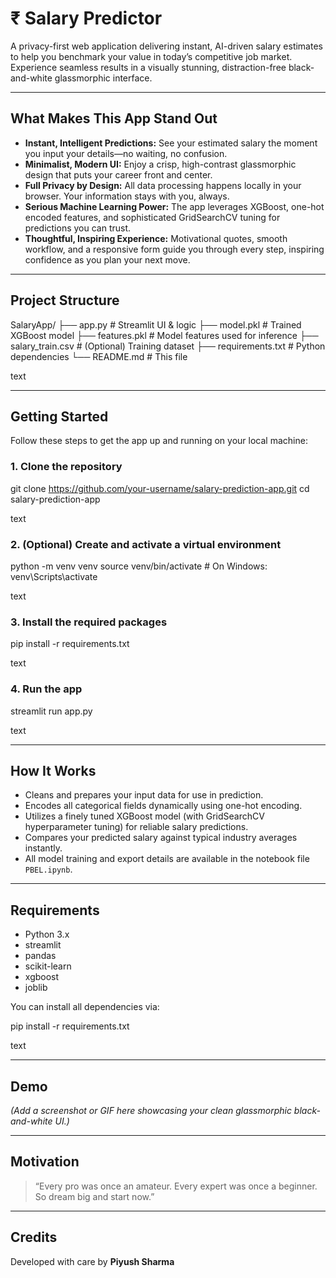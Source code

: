 # ₹ Salary Predictor

A privacy-first web application delivering instant, AI-driven salary estimates to help you benchmark your value in today’s competitive job market. Experience seamless results in a visually stunning, distraction-free black-and-white glassmorphic interface.

---

## What Makes This App Stand Out

- **Instant, Intelligent Predictions:** See your estimated salary the moment you input your details—no waiting, no confusion.
- **Minimalist, Modern UI:** Enjoy a crisp, high-contrast glassmorphic design that puts your career front and center.
- **Full Privacy by Design:** All data processing happens locally in your browser. Your information stays with you, always.
- **Serious Machine Learning Power:** The app leverages XGBoost, one-hot encoded features, and sophisticated GridSearchCV tuning for predictions you can trust.
- **Thoughtful, Inspiring Experience:** Motivational quotes, smooth workflow, and a responsive form guide you through every step, inspiring confidence as you plan your next move.

---

## Project Structure

SalaryApp/
├── app.py # Streamlit UI & logic
├── model.pkl # Trained XGBoost model
├── features.pkl # Model features used for inference
├── salary_train.csv # (Optional) Training dataset
├── requirements.txt # Python dependencies
└── README.md # This file

text

---

## Getting Started

Follow these steps to get the app up and running on your local machine:

### 1. Clone the repository

git clone https://github.com/your-username/salary-prediction-app.git
cd salary-prediction-app

text

### 2. (Optional) Create and activate a virtual environment

python -m venv venv
source venv/bin/activate # On Windows: venv\Scripts\activate

text

### 3. Install the required packages

pip install -r requirements.txt

text

### 4. Run the app

streamlit run app.py

text

---

## How It Works

- Cleans and prepares your input data for use in prediction.
- Encodes all categorical fields dynamically using one-hot encoding.
- Utilizes a finely tuned XGBoost model (with GridSearchCV hyperparameter tuning) for reliable salary predictions.
- Compares your predicted salary against typical industry averages instantly.
- All model training and export details are available in the notebook file `PBEL.ipynb`.

---

## Requirements

- Python 3.x
- streamlit
- pandas
- scikit-learn
- xgboost
- joblib

You can install all dependencies via:

pip install -r requirements.txt

text

---

## Demo

*(Add a screenshot or GIF here showcasing your clean glassmorphic black-and-white UI.)*

---

## Motivation

> “Every pro was once an amateur. Every expert was once a beginner. So dream big and start now.”

---

## Credits

Developed with care by **Piyush Sharma**

